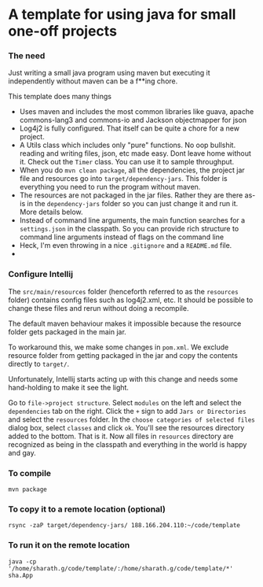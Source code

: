 # A template for using java for small one-off projects

### The need
Just writing a small java program using maven but executing it independently without maven can be a f**ing chore.

This template does many things

* Uses maven and includes the most common libraries like guava, apache commons-lang3 and commons-io and Jackson objectmapper for json
* Log4j2 is fully configured. That itself can be quite a chore for a new project.
* A Utils class which includes only "pure" functions. No oop bullshit. reading and writing files, json, etc made easy. Dont leave home without it. Check out the `Timer` class. You can use it to sample throughput.
* When you do `mvn clean package`, all the dependencies, the project jar file and resources go into `target/dependency-jars`. This folder is everything you need to run the program without maven.
* The resources are not packaged in the jar files. Rather they are there as-is in the `dependency-jars` folder so you can just change it and run it. More details below.
* Instead of command line arguments, the main function searches for a `settings.json` in the classpath. So you can provide rich structure to command line arguments instead of flags on the command line
* Heck, I'm even throwing in a nice `.gitignore` and a `README.md` file.
*

### Configure Intellij
The `src/main/resources` folder (henceforth referred to as the `resources` folder) contains config files such as log4j2.xml, etc. It should be possible to change these files and rerun without doing a recompile.

The default maven behaviour makes it impossible because the resource folder gets packaged in the main jar.

 To workaround this, we make some changes in `pom.xml`. We exclude resource folder from getting packaged in the jar and copy the contents directly to `target/`.

 Unfortunately, Intellij starts acting up with this change and needs some hand-holding to make it see the light.

 Go to `file->project structure`. Select `modules` on the left and select the `dependencies` tab on the right. Click the `+` sign to add `Jars or Directories` and select the `resources` folder. In the `choose categories of selected files` dialog box, select `classes` and click `ok`. You'll see the resources directory added to the bottom. That is it. Now all files in `resources` directory are recognized as being in the classpath and everything in the world is happy and gay.
### To compile
````
mvn package
````

### To copy it to a remote location (optional)
````
rsync -zaP target/dependency-jars/ 188.166.204.110:~/code/template
````

### To run it on the remote location
````
java -cp  '/home/sharath.g/code/template/:/home/sharath.g/code/template/*' sha.App
````
